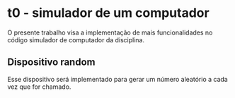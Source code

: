 # t0 - simulador de um computador

O presente trabalho visa a implementação de mais funcionalidades no código simulador de computador da disciplina.

## Dispositivo random

Esse dispositivo será implementado para gerar um número aleatório a cada vez que for chamado.